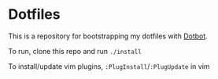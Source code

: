 Dotfiles
========

This is a repository for bootstrapping my dotfiles with [Dotbot][dotbot].

To run, clone this repo and run `./install`

To install/update vim plugins, `:PlugInstall`/`:PlugUpdate` in vim

[dotbot]: https://github.com/anishathalye/dotbot
